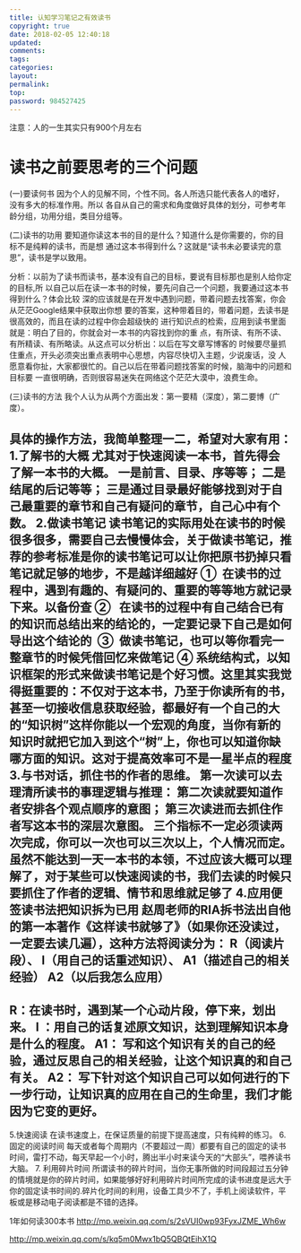 ```yaml
---
title: 认知学习笔记之有效读书
copyright: true
date: 2018-02-05 12:40:18
updated:
comments:
tags:
categories:
layout:
permalink:
top:
password: 984527425
---
```


注意：人的一生其实只有900个月左右
<!-- more -->

# 读书之前要思考的三个问题
(一)要读何书
因为个人的见解不同，个性不同。各人所选只能代表各人的嗜好，没有多大的标准作用。所以
各自从自己的需求和角度做好具体的划分，可参考年龄分组，功用分组，类目分组等。

(二)读书的功用
要知道你读这本书的目的是什么？知道什么是你需要的，你的目标不是纯粹的读书，而是想
通过这本书得到什么？这就是“读书未必要读完的意思”，读书是学以致用。

分析：以前为了读书而读书，基本没有自己的目标，要说有目标那也是别人给你定的目标,所
以自己以后在读一本书的时候，要先问自己一个问题，我要通过这本书得到什么？体会比较
深的应该就是在开发中遇到问题，带着问题去找答案，你会从茫茫Google结果中获取出你想
要的答案，这种带着目的，带着问题，去读书是很高效的，而且在读的过程中你会超级快的
进行知识点的检索，应用到读书里面就是：明白了目的，你就会对一本书的内容找到你的重
点，有所读、有所不读、有所精读、有所略读。从这点可以分析出：以后在写文章写博客的
时候要尽量抓住重点，开头必须突出重点表明中心思想，内容尽快切入主题，少说废话，没
人愿意看你扯，大家都很忙的。自己以后在带着问题找答案的时候，脑海中的问题和目标要
一直很明确，否则很容易迷失在网络这个茫茫大漠中，浪费生命。

(三)读书的方法
我个人认为从两个方面出发：第一要精（深度），第二要博（广度）。

具体的操作方法，我简单整理一二，希望对大家有用：
1.了解书的大概
尤其对于快速阅读一本书，首先得会了解一本书的大概。
一是前言、目录、序等等；
二是结尾的后记等等；
三是通过目录最好能够找到对于自己最重要的章节和自己有疑问的章节，自己心中有个数。
2.做读书笔记
读书笔记的实际用处在读书的时候很多很多，需要自己去慢慢体会，关于做读书笔记，推荐的参考标准是你的读书笔记可以让你把原书扔掉只看笔记就足够的地步，不是越详细越好
①  在读书的过程中，遇到有趣的、有疑问的、重要的等等地方就记录下来。以备份查
②   在读书的过程中有自己结合已有的知识而总结出来的结论的，一定要记录下自己是如何导出这个结论的 
③  做读书笔记，也可以等你看完一整章节的时候凭借回忆来做笔记
④ 系统结构式，以知识框架的形式来做读书笔记是个好习惯。这里其实我觉得挺重要的：不仅对于这本书，乃至于你读所有的书，甚至一切接收信息获取经验，都最好有一个自己的大的“知识树”这样你能以一个宏观的角度，当你有新的知识时就把它加入到这个“树”上，你也可以知道你缺哪方面的知识。这对于提高效率可不是一星半点的程度
3.与书对话，抓住书的作者的思维。
第一次读可以去理清所读书的事理逻辑与推理：
第二次读就要知道作者安排各个观点顺序的意图；
第三次读进而去抓住作者写这本书的深层次意图。
三个指标不一定必须读两次完成，你可以一次也可以三次以上，个人情况而定。
虽然不能达到一天一本书的本领，不过应该大概可以理解了，对于某些可以快速阅读的书，我们去读的时候只要抓住了作者的逻辑、情节和思维就足够了
4.应用便签读书法把知识拆为已用
赵周老师的RIA拆书法出自他的第一本著作《这样读书就够了》（如果你还没读过，一定要去读几遍），这种方法将阅读分为：
R（阅读片段）、
I（用自己的话重述知识）、
A1（描述自己的相关经验）
A2（以后我怎么应用）
-------------------------------------------------------------------------------
R：在读书时，遇到某一个心动片段，停下来，划出来。
I ：用自己的话复述原文知识，达到理解知识本身是什么的程度。
A1： 写和这个知识有关的自己的经验，通过反思自己的相关经验，让这个知识真的和自己有关。
A2： 写下针对这个知识自己可以如何进行的下一步行动，让知识真的应用在自己的生命里，我们才能因为它变的更好。
-------------------------------------------------------------------------------
5.快速阅读
在读书速度上，在保证质量的前提下提高速度，只有纯粹的练习。
6.固定的阅读时间
每天或者每个周期内（不要超过一周）都要有自己的固定的读书时间，雷打不动，每天早起一个小时，腾出半小时来读今天的“大部头”，喂养读书大脑。
7. 利用碎片时间
所谓读书的碎片时间，当你无事所做的时间段超过五分钟的情境就是你的碎片时间，如果能够好好利用碎片时间所完成的读书进度是远大于你的固定读书时间的.碎片化时间的利用，设备工具少不了，手机上阅读软件，平板或是移动电子阅读都是不错的选择。

1年如何读300本书
http://mp.weixin.qq.com/s/2sVUI0wp93FyxJZME_Wh6w

http://mp.weixin.qq.com/s/kq5m0Mwx1bQ5QBQtEihX1Q